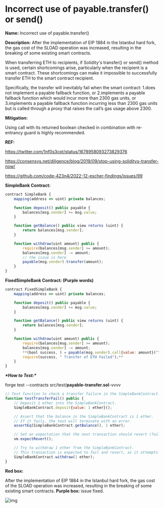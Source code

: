 # Incorrect use of payable.transfer() or send()

**Name:** Incorrect use of payable.transfer()

**Description:** After the implementation of EIP 1884 in the Istanbul hard fork, the gas cost of the SLOAD operation was increased, resulting in the breaking of some existing smart contracts.

When transferring ETH to recipients, if Solidity's transfer() or send() method is used, certain shortcomings arise, particularly when the recipient is a smart contract. These shortcomings can make it impossible to successfully transfer ETH to the smart contract recipient.

Specifically, the transfer will inevitably fail when the smart contract: 1.does not implement a payable fallback function, or 2.implements a payable fallback function which would incur more than 2300 gas units, or 3.implements a payable fallback function incurring less than 2300 gas units but is called through a proxy that raises the call’s gas usage above 2300.

**Mitigation:**

Using call with its returned boolean checked in combination with re-entrancy guard is highly recommended.

**REF:**

https://twitter.com/1nf0s3cpt/status/1678958093273829376

https://consensys.net/diligence/blog/2019/09/stop-using-soliditys-transfer-now/

https://github.com/code-423n4/2022-12-escher-findings/issues/99

**SimpleBank Contract:**

```jsx
contract SimpleBank {
    mapping(address => uint) private balances;

    function deposit() public payable {
        balances[msg.sender] += msg.value;
    }

    function getBalance() public view returns (uint) {
        return balances[msg.sender];
    }

    function withdraw(uint amount) public {
        require(balances[msg.sender] >= amount);
        balances[msg.sender] -= amount;
        // the issue is here
        payable(msg.sender).transfer(amount);
    }
}
```

**FixedSimpleBank Contract: (Purple words)**

```jsx
contract FixedSimpleBank {
    mapping(address => uint) private balances;

    function deposit() public payable {
        balances[msg.sender] += msg.value;
    }

    function getBalance() public view returns (uint) {
        return balances[msg.sender];
    }

    function withdraw(uint amount) public {
        require(balances[msg.sender] >= amount);
        balances[msg.sender] -= amount;
        **(bool success, ) = payable(msg.sender).call{value: amount}("");
        require(success, " Transfer of ETH Failed");**
    }
}
```

***\*How to Test:\****

forge test --contracts src/test/**payable-transfer.sol**-vvvv

```jsx
// Test function to check a transfer failure in the SimpleBankContract.
function testTransferFail() public {
    // Deposit 1 ether into the SimpleBankContract.
    SimpleBankContract.deposit{value: 1 ether}();

    // Assert that the balance in the SimpleBankContract is 1 ether.
    // If it fails, the test will terminate with an error.
    assertEq(SimpleBankContract.getBalance(), 1 ether);

    // Set an expectation that the next transaction should revert (fail).
    vm.expectRevert();

    // Try to withdraw 1 ether from the SimpleBankContract.
    // This transaction is expected to fail and revert, as it attempts to withdraw more than the contract's balance.
    SimpleBankContract.withdraw(1 ether);
}
```

**Red box:**

After the implementation of EIP 1884 in the Istanbul hard fork, the gas cost of the SLOAD operation was increased, resulting in the breaking of some existing smart contracts. **Purple box:** issue fixed.

![img](https://web3sec.notion.site/image/https%3A%2F%2Fs3-us-west-2.amazonaws.com%2Fsecure.notion-static.com%2Fd87dfd5f-fcae-4673-9922-3bf112565db1%2FUntitled.png?table=block&id=6d42b103-1253-4fe4-8846-e80207524fac&spaceId=369b5001-5511-4fe6-a099-48af1d841f20&width=2000&userId=&cache=v2)
